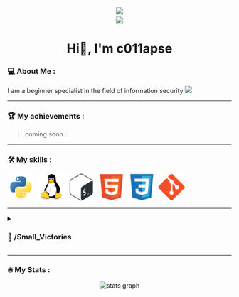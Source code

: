 <div id="header" align="center">
  <img src="https://media3.giphy.com/media/v1.Y2lkPTc5MGI3NjExZ280bWV0Ym5zM2QxMXljYTBhMGU0bWNzZnp5dWc4ZThmMXF3M3g0cyZlcD12MV9pbnRlcm5hbF9naWZfYnlfaWQmY3Q9cw/TyNiKSSbpMcoveJ75f/giphy.gif" width="400"/>
</div>

<div align="center">
<img src="https://komarev.com/ghpvc/?username=c011apse&&style=flat-square" align="center" />
</div>  

<h1 align='center'>
  Hi👋, I'm c011apse
</h1>

### :computer: About Me :
I am a beginner specialist in the field of information security <img src="https://media1.giphy.com/media/v1.Y2lkPTc5MGI3NjExMjVlb245M21rMHlwcTIwbW9iMjE0Y2E1MzBpMm5pbDloNzZtd2s0dyZlcD12MV9pbnRlcm5hbF9naWZfYnlfaWQmY3Q9cw/eNpP80U2AJKDn1UDhP/giphy.gif" width='30'/>
<!-- - 📚 I am learning ethical hacking, pentesting and system protection.
- 🧠 In the process of mastering: Network Security, Python, GNU/Linux.
- 🐣 Future Ethical Hacker (still just a chick in the Infosec world).
- 🛡️ I want to help make the digital world safer.

***Goal***: I aim to work in pentest / Bug Bounty. -->

---

### :trophy: My achievements :

> coming soon...


---

### :hammer_and_wrench: My skills :
<div>
  <img src="https://github.com/devicons/devicon/blob/master/icons/python/python-original.svg" title="Python" alt="Python" width="60" height="60"/>&nbsp;
  <img src="https://github.com/devicons/devicon/blob/master/icons/linux/linux-original.svg" title="Linux" alt="GNU/Linux" width="60" height="60"/>&nbsp;
  <img src="https://github.com/devicons/devicon/blob/master/icons/bash/bash-original.svg" title="Bash" alt="Bash" width="60" height="60"/>&nbsp;
  <img src="https://github.com/devicons/devicon/blob/master/icons/html5/html5-original.svg" title="HTML5" alt="HTML5" width="60" height="60"/>&nbsp;
  <img src="https://github.com/devicons/devicon/blob/master/icons/css3/css3-original.svg" title="CSS3" alt="CSS3" width="60" height="60"/>&nbsp;
  <img src="https://github.com/devicons/devicon/blob/master/icons/git/git-original.svg" title="Git" alt="Git" width="60" height="60"/>&nbsp;
</div>

---

<details>
  <summary><h3>🥇 /Small_Victories</h3></summary>
  <!-- <a href="https://linuxjourney.com/">|- Linux Journey/</a> -->
</details>

---

### :fire: My Stats :
<div align="center">
  <img src="https://github-readme-stats.vercel.app/api?username=c011apse&hide_title=false&hide_rank=false&show_icons=true&include_all_commits=true&count_private=true&disable_animations=false&theme=dracula&locale=en&hide_border=false&order=1" height="200" alt="stats graph"  />
</div>
